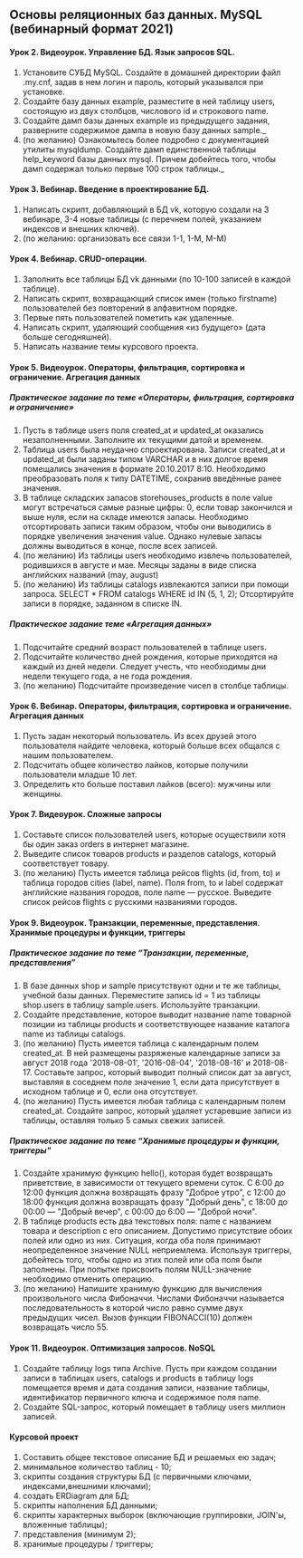 ## Основы реляционных баз данных. MySQL (вебинарный формат 2021)

#### Урок 2. Видеоурок. Управление БД. Язык запросов SQL.

  1. Установите СУБД MySQL. Создайте в домашней директории файл .my.cnf, задав в нем логин и пароль, который указывался при установке.
  2. Создайте базу данных example, разместите в ней таблицу users, состоящую из двух столбцов, числового id и строкового name.
  3. Создайте дамп базы данных example из предыдущего задания, разверните содержимое дампа в новую базу данных sample._
  4. (по желанию) Ознакомьтесь более подробно с документацией утилиты mysqldump. Создайте дамп единственной таблицы help_keyword базы данных mysql. Причем добейтесь      того, чтобы дамп содержал только первые 100 строк таблицы._

#### Урок 3. Вебинар. Введение в проектирование БД.

  1. Написать cкрипт, добавляющий в БД vk, которую создали на 3 вебинаре, 3-4 новые таблицы (с перечнем полей, указанием индексов и внешних ключей).
  2. (по желанию: организовать все связи 1-1, 1-М, М-М)

#### Урок 4. Вебинар. CRUD-операции.

  1. Заполнить все таблицы БД vk данными (по 10-100 записей в каждой таблице).
  2. Написать скрипт, возвращающий список имен (только firstname) пользователей без повторений в алфавитном порядке.
  3. Первые пять пользователей пометить как удаленные.
  4. Написать скрипт, удаляющий сообщения «из будущего» (дата больше сегодняшней).
  5. Написать название темы курсового проекта.

#### Урок 5. Видеоурок. Операторы, фильтрация, сортировка и ограничение. Агрегация данных

##### Практическое задание по теме «Операторы, фильтрация, сортировка и ограничение»

  1. Пусть в таблице users поля created_at и updated_at оказались незаполненными. Заполните их текущими датой и временем.
  2. Таблица users была неудачно спроектирована. Записи created_at и updated_at были заданы типом VARCHAR и в них долгое время помещались значения в формате 20.10.2017 8:10. Необходимо преобразовать поля к типу DATETIME, сохранив введённые ранее значения.
  3. В таблице складских запасов storehouses_products в поле value могут встречаться самые разные цифры: 0, если товар закончился и выше нуля, если на складе имеются запасы. Необходимо отсортировать записи таким образом, чтобы они выводились в порядке увеличения значения value. Однако нулевые запасы должны выводиться в конце, после всех записей.
  4. (по желанию) Из таблицы users необходимо извлечь пользователей, родившихся в августе и мае. Месяцы заданы в виде списка английских названий (may, august)
  5. (по желанию) Из таблицы catalogs извлекаются записи при помощи запроса. SELECT * FROM catalogs WHERE id IN (5, 1, 2); Отсортируйте записи в порядке, заданном в списке IN.

##### Практическое задание теме «Агрегация данных»

  1. Подсчитайте средний возраст пользователей в таблице users.
  2. Подсчитайте количество дней рождения, которые приходятся на каждый из дней недели. Следует учесть, что необходимы дни недели текущего года, а не года рождения.
  3. (по желанию) Подсчитайте произведение чисел в столбце таблицы.

#### Урок 6. Вебинар. Операторы, фильтрация, сортировка и ограничение. Агрегация данных

  1. Пусть задан некоторый пользователь. Из всех друзей этого пользователя найдите человека, который больше всех общался с нашим пользователем.
  2. Подсчитать общее количество лайков, которые получили пользователи младше 10 лет.
  3. Определить кто больше поставил лайков (всего): мужчины или женщины.

#### Урок 7. Видеоурок. Сложные запросы

  1. Составьте список пользователей users, которые осуществили хотя бы один заказ orders в интернет магазине.
  2. Выведите список товаров products и разделов catalogs, который соответствует товару.
  3. (по желанию) Пусть имеется таблица рейсов flights (id, from, to) и таблица городов cities (label, name). Поля from, to и label содержат английские названия городов, поле name — русское. Выведите список рейсов flights с русскими названиями городов.

#### Урок 9. Видеоурок. Транзакции, переменные, представления. Хранимые процедуры и функции, триггеры

##### Практическое задание по теме “Транзакции, переменные, представления”

1. В базе данных shop и sample присутствуют одни и те же таблицы, учебной базы данных. Переместите запись id = 1 из таблицы shop.users в таблицу sample.users. Используйте транзакции.
2. Создайте представление, которое выводит название name товарной позиции из таблицы products и соответствующее название каталога name из таблицы catalogs.
3. (по желанию) Пусть имеется таблица с календарным полем created_at. В ней размещены разряженые календарные записи за август 2018 года '2018-08-01', '2016-08-04', '2018-08-16' и 2018-08-17. Составьте запрос, который выводит полный список дат за август, выставляя в соседнем поле значение 1, если дата присутствует в исходном таблице и 0, если она отсутствует.
4. (по желанию) Пусть имеется любая таблица с календарным полем created_at. Создайте запрос, который удаляет устаревшие записи из таблицы, оставляя только 5 самых свежих записей.

##### Практическое задание по теме “Хранимые процедуры и функции, триггеры"

  1. Создайте хранимую функцию hello(), которая будет возвращать приветствие, в зависимости от текущего времени суток. С 6:00 до 12:00 функция должна возвращать фразу "Доброе утро", с 12:00 до 18:00 функция должна возвращать фразу "Добрый день", с 18:00 до 00:00 — "Добрый вечер", с 00:00 до 6:00 — "Доброй ночи".
  2. В таблице products есть два текстовых поля: name с названием товара и description с его описанием. Допустимо присутствие обоих полей или одно из них. Ситуация, когда оба поля принимают неопределенное значение NULL неприемлема. Используя триггеры, добейтесь того, чтобы одно из этих полей или оба поля были заполнены. При попытке присвоить полям NULL-значение необходимо отменить операцию.
  3. (по желанию) Напишите хранимую функцию для вычисления произвольного числа Фибоначчи. Числами Фибоначчи называется последовательность в которой число равно сумме двух предыдущих чисел. Вызов функции FIBONACCI(10) должен возвращать число 55.

#### Урок 11. Видеоурок. Оптимизация запросов. NoSQL

  1. Создайте таблицу logs типа Archive. Пусть при каждом создании записи в таблицах users, catalogs и products в таблицу logs помещается время и дата создания записи, название таблицы, идентификатор первичного ключа и содержимое поля name.
  2. Создайте SQL-запрос, который помещает в таблицу users миллион записей.

#### Курсовой проект

  1. Составить общее текстовое описание БД и решаемых ею задач;
  2. минимальное количество таблиц - 10;
  3. скрипты создания структуры БД (с первичными ключами, индексами,внешними ключами);
  4. создать ERDiagram для БД;
  5. скрипты наполнения БД данными;
  6. скрипты характерных выборок (включающие группировки, JOIN'ы, вложенные таблицы);
  7. представления (минимум 2);
  8. хранимые процедуры / триггеры;


